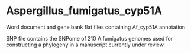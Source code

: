# Aspergillus_fumigatus_cyp51A
Word document and gene bank flat files containing Af_cyp51A annotation


SNP file contains the SNPome of 210 A.fumigatus genomes used for constructing a phylogeny in a manuscript currently under review.
